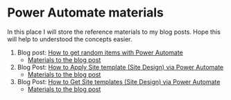 # Power Automate materials

In this place I will store the reference materials to my blog posts. Hope this will help to understood the concepts easier.

1. Blog post: [How to get random items with Power Automate](https://365corner.pl/2021/09/03/get-random-items-with-power-automate)
   -   <a href="HowToGetRandomItems">Materials to the blog post</a>
2. Blog Post: [How to Apply Site template (Site Design) via Power Automate](https://365corner.pl/2021/10/14/how-to-apply-site-template-via-power-automate)
   - <a href="ApplySiteTemplates">Materials to the blog post</a> 
3. Blog Post: [How to Get Site templates (Site Design) via Power Automate](https://365corner.pl/2021/11/24/how-to-get-site-templates-site-design-via-power-automate)
   - <a href="HowToGetSiteTemplates">Materials to the blog post</a> 
